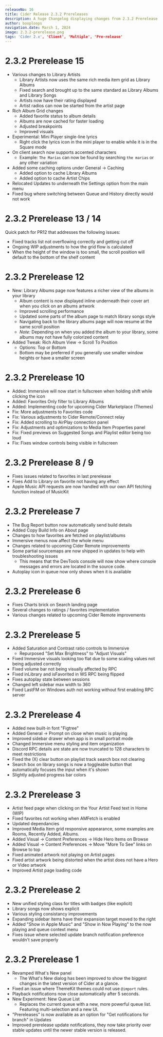 ```yaml
---
releaseNo: 16
title: Cider Release 2.3.2 Prereleases
description: A huge Changelog displaying changes from 2.3.2 Prerelease 1 to 15.
author: booploops
navigation.date: March 1, 2024
image: 2.3.2-prerelease.png
tags: 'Cider 2.x', 'Client', 'Multiple', 'Pre-release'
---
```


# 2.3.2 Prerelease 15

- Various changes to Library Artists
  - Library Artists now uses the same rich media item grid as Library Albums
  - Fixed search and brought up to the same standard as Library Albums and Library Songs
  - Artists now have their rating displayed
  - Artist radios can now be started from the artist page
- Rich Album Grid changes
  - Added favorite status to album details
  - Albums are now cached for faster loading
  - Adjusted breakpoints
  - Improved visuals
- Experimental: Mini Player single-line lyrics
  - Right click the lyrics icon in the mini player to enable while it is in the Square mode
- On client search now supports accented characters
  - Example: `The Marías` can now be found by searching `the marias` or any other variation
- Added some caching options under General -> Caching
  - Added option to cache Library Albums
  - Added option to cache Artist Chips
- Relocated Updates to underneath the Settings option from the main menu
- Fixed bug where switching between Queue and History directly would not work

# 2.3.2 Prerelease 13 / 14

Quick patch for PR12 that addresses the following issues:

- Fixed tracks list not overflowing correctly and getting cut off
- Ongoing WIP adjustments to how the grid flow is calculated
- When the height of the window is too small, the scroll position will default to the bottom of the shelf content

# 2.3.2 Prerelease 12

- New: Library Albums page now features a richer view of the albums in your library
  - Album content is now displayed inline underneath their cover art when you click on an albums artwork
  - Improved scrolling performance
  - Updated some parts of the album page to match library songs style
  - Navigating back to the library albums page will now resume at the same scroll position
  - _Note:_ Depending on when you added the album to your library, some albums may not have fully colorized content
- Added Tweak: Rich Album View -> Scroll To Position
  - Options: Top or Bottom
  - Bottom may be preferred if you generally use smaller window heights or have a smaller screen

# 2.3.2 Prerelease 10

- Added: Immersive will now start in fullscreen when holding shift while clicking the icon
- Added: Favorites Only filter to Library Albums
- Added: Implementing code for upcoming Cider Marketplace (Themes)
- Fix: More adjustments to Favorites code
- Fix: Various adjustments to Cider Remote/Connect relay
- Fix: Added scrolling to AirPlay connection panel
- Fix: Adjustments and optimizations to Media Item Properties panel
- Fix: Fixed previews on Suggested Songs and Playlist editor being too loud
- Fix: Fixes window controls being visible in fullscreen

# 2.3.2 Prerelease 8 / 9

- Fixes issues related to favorites in last prerelease
- Fixes Add to Library on favorite not having any effect
- Apple Music API requests are now handled with our own API fetching function instead of MusicKit

# 2.3.2 Prerelease 7

- The Bug Report button now automatically send build details
- Added Copy Build Info on About page
- Changes to how favorites are fetched on playlist/albums
- Immersive menus now affect the whole menu
- Changes related to upcoming Cider Remote improvements
- Some partial sourcemaps are now shipped in updates to help with troubleshooting issues
  - This means that the DevTools console will now show where console messages and errors are located in the source code.
- Autoplay icon in queue now only shows when it is available

# 2.3.2 Prerelease 6

- Fixes Charts brick on Search landing page
- Several changes to ratings / favorites implementation
- Various changes related to upcoming Cider Remote improvements

# 2.3.2 Prerelease 5

- Added Saturation and Contrast ratio controls to Immersive
  - Repurposed "Set Max Brightness" to "Adjust Visuals"
- Fixed Immersive visuals looking too flat due to some scaling values not being adjusted correctly
- Fixed volume bar not being visually affected by RPC
- Fixed inLibrary and isFavorited in WS RPC being flipped
- Fixes autoplay state between sessions
- Changed left sidebar max width to 360
- Fixed LastFM on Windows auth not working without first enabling RPC server

# 2.3.2 Prerelease 4

- Added new built-in font "Figtree"
- Added General -> Prompt on close when music is playing
- Improved sidebar drawer when app is in small portrait mode
- Changed Immersive menu styling and item organization
- Discord RPC details are state are now truncated to 128 characters to meet restrictions
- Fixed the (X) clear button on playlist track search box not clearing
- Search box on library songs is now a toggleable button that automatically focuses the input when it's shown
- Slightly adjusted progress bar colors

# 2.3.2 Prerelease 3

- Artist feed page when clicking on the Your Artist Feed text in Home (WIP)
- Fixed favorites not working when AMFetch is enabled
- Updated dependancies
- Improved Media Item grid responsive appearance, some examples are Rooms, Recently Added, Albums.
- Added Visual -> Content Preferences -> Hide Hero Items on Browse
- Added Visual -> Content Preferences -> Move "More To See" links on Browse to top
- Fixed animated artwork not playing on Artist pages
- Fixed artist artwork being distorted when the artist does not have a Hero or Video artwork
- Improved Artist page loading code

# 2.3.2 Prerelease 2

- New unified styling class for titles with badges (like explicit)
- Library songs now shows explicit
- Various styling consistancy improvements
- Expanding sidebar items have their expansion target moved to the right
- Added "Show in Apple Music" and "Show in Now Playing" to the now playing and queue context menu
- Fixes issue where selected update branch notification preference wouldn't save properly

# 2.3.2 Prerelease 1

- Revamped What's New panel
  - The What's New dialog has been improved to show the biggest changes in the latest version of Cider at a glance.
- Fixed an issue where ThemeKit themes could not use `@import` rules.
- Playback notifications now close automatically after 5 seconds.
- New Experiment: New Queue List
  - Replaces the current queue with a new, more powerful queue list. Featuring multi-selection and a new UI.
- "Prereleases" is now available as an option for "Get notifications for branch" in Updates
- Improved prerelease update notifications, they now take priority over stable updates until the newer stable version is released.
